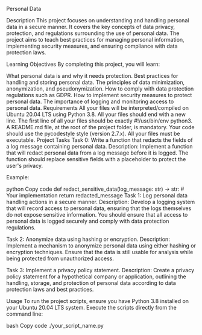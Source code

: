 Personal Data

Description
This project focuses on understanding and handling personal data in a secure manner. It covers the key concepts of data privacy, protection, and regulations surrounding the use of personal data. The project aims to teach best practices for managing personal information, implementing security measures, and ensuring compliance with data protection laws.

Learning Objectives
By completing this project, you will learn:

What personal data is and why it needs protection.
Best practices for handling and storing personal data.
The principles of data minimization, anonymization, and pseudonymization.
How to comply with data protection regulations such as GDPR.
How to implement security measures to protect personal data.
The importance of logging and monitoring access to personal data.
Requirements
All your files will be interpreted/compiled on Ubuntu 20.04 LTS using Python 3.8.
All your files should end with a new line.
The first line of all your files should be exactly #!/usr/bin/env python3.
A README.md file, at the root of the project folder, is mandatory.
Your code should use the pycodestyle style (version 2.7.x).
All your files must be executable.
Project Tasks
Task 0: Write a function that redacts the fields of a log message containing personal data.
Description: Implement a function that will redact personal data from a log message before it is logged. The function should replace sensitive fields with a placeholder to protect the user's privacy.

Example:

python
Copy code
def redact_sensitive_data(log_message: str) -> str:
    # Your implementation
    return redacted_message
Task 1: Log personal data handling actions in a secure manner.
Description: Develop a logging system that will record access to personal data, ensuring that the logs themselves do not expose sensitive information. You should ensure that all access to personal data is logged securely and comply with data protection regulations.

Task 2: Anonymize data using hashing or encryption.
Description: Implement a mechanism to anonymize personal data using either hashing or encryption techniques. Ensure that the data is still usable for analysis while being protected from unauthorized access.

Task 3: Implement a privacy policy statement.
Description: Create a privacy policy statement for a hypothetical company or application, outlining the handling, storage, and protection of personal data according to data protection laws and best practices.

Usage
To run the project scripts, ensure you have Python 3.8 installed on your Ubuntu 20.04 LTS system. Execute the scripts directly from the command line:

bash
Copy code
./your_script_name.py
